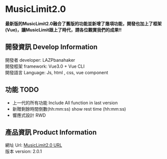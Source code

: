 # MusicLimit2.0
**最新版的MusicLimit2.0融合了舊版的功能並新增了幾項功能，開發也加上了框架(Vue)，讓MusicLimit跟上了時代，請各位觀賞我們的成果!!**
## 開發資訊 Develop Information
開發者 developer: LAZPbanahaker  
開發框架 framework: Vue3.0 + Vue CLI  
開發語言 Language: Js, html , css, vue component  
## 功能 TODO
- 上一代的所有功能 Include All function in last version
- 新贈剩餘時間倒數(hh:mm:ss) show rest time (hh:mm:ss)
- 響應式設計 RWD
## 產品資訊 Product Information
網址 Url: [MusicLimit2.0 URL](https://takeuflab.github.io/MusicLimit2.0/dist/)  
版本 version: 2.0.1  